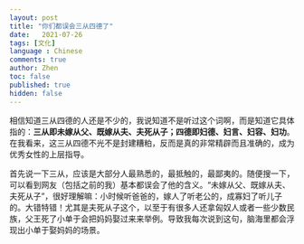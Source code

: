 ```yaml
---
layout: post
title: "你们都误会三从四德了"
date:   2021-07-26
tags: [文化]
language : Chinese
comments: true
author: Zhen
toc: false
published: true
hidden: false
---
```

相信知道三从四德的人还是不少的，我说知道不是听过这个词啊，而是知道它具体指的：**三从即未嫁从父、既嫁从夫、夫死从子；四德即妇德、妇言、妇容、妇功**。在我看来，这三从四德不光不是封建糟粕，反而是真的非常精辟而且准确的，成为优秀女性的上层指导。

首先说一下三从，应该是大部分人最熟悉的，最抵触的，最鄙夷的。随便搜一下，可以看到网友（包括之前的我）基本都误会了他的含义。“未嫁从父、既嫁从夫、夫死从子”，很好理解嘛：小时候听爸爸的，嫁人了听老公的，成寡妇了听儿子的。大错特错！尤其是夫死从子这个，以至于有很多人还拿匈奴人或者一些少数民族，父王死了小单于会把妈妈娶过来来举例。导致我每次说到这句，脑海里都会浮现出小单于娶妈妈的场景。


<!--stackedit_data:
eyJoaXN0b3J5IjpbLTE5NDI3NTYyMTJdfQ==
-->